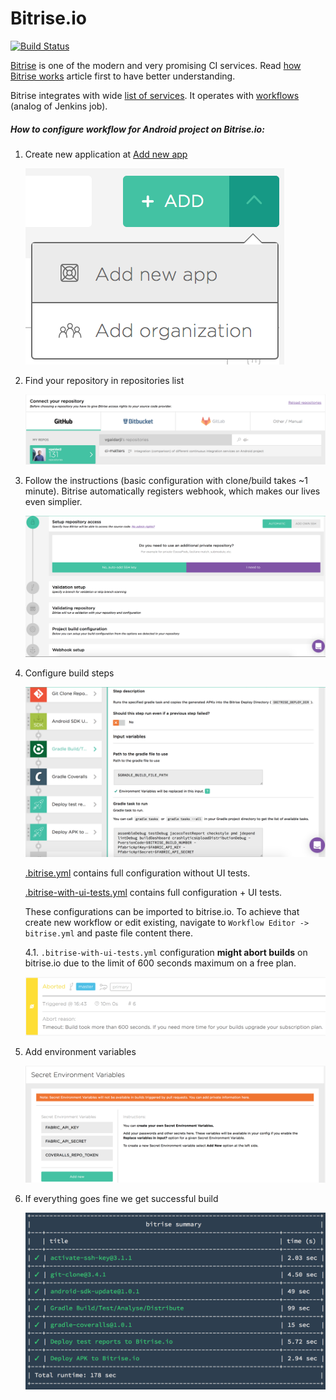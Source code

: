 # Bitrise.io

[![Build Status](https://www.bitrise.io/app/002b43ae8a42b6b1.svg?token=xT4EDBQWGNcSWJveU6IEVA&branch=master)](https://www.bitrise.io/app/002b43ae8a42b6b1)

[Bitrise](https://bitrise.io) is one of the modern and very promising CI services. Read [how Bitrise works](http://devcenter.bitrise.io/v1.0/docs/how-bitrise-works) article first to have better understanding. 

Bitrise integrates with wide [list of services](https://www.bitrise.io/integrations). It operates with [workflows](http://devcenter.bitrise.io/docs/manage-your-bitrise-workflow) (analog of Jenkins job).

##### How to configure workflow for Android project on Bitrise.io:

1. Create new application at [Add new app](https://www.bitrise.io/apps/add)

    <img src="/screenshots/bitrise_add_new_app_1.png"> 
    
2. Find your repository in repositories list
    
    <img src="/screenshots/bitrise_add_new_app_2.png">
    
3. Follow the instructions (basic configuration with clone/build takes ~1 minute). 
Bitrise automatically registers webhook, which makes our lives even simplier.

    <img src="/screenshots/bitrise_add_new_app_3.png">
    
4. Configure build steps
    
    <img src="/screenshots/bitrise_build_steps.png">
     
    [.bitrise.yml](https://github.com/vgaidarji/ci-matters/tree/master/.bitrise.yml) contains full configuration without UI tests.
    
    [.bitrise-with-ui-tests.yml](https://github.com/vgaidarji/ci-matters/tree/master/.bitrise-with-ui-tests.yml) contains full configuration + UI tests.
    
    These configurations can be imported to bitrise.io. To achieve that create new workflow or edit existing, navigate to `Workflow Editor -> bitrise.yml` and paste file content there.
    
    4.1. `.bitrise-with-ui-tests.yml` configuration **might abort builds** on bitrise.io due to the limit of 600 seconds maximum on a free plan.
    
    <img src="/screenshots/bitrise_aborted_build_timeout.png">

5. Add environment variables

    <img src="/screenshots/bitrise_env_variables.png">
    
6. If everything goes fine we get successful build

    <img src="/screenshots/bitrise_successful_build_no_ui_tests.png">
